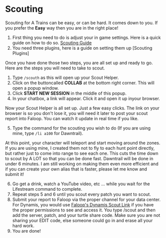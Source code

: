 # Scouting

Scouting for A Trains can be easy, or can be hard. It comes down to you. If you prefer the **Easy** way then you are in the right place!

1. First thing you need to do is adjust your in game settings. Here is a quick guide on how to do so. [Scouting Guide](https://github.com/TheRedheadedWitch/FinalFantasyGuides/blob/main/ScoutGameSettings.md)
2. You need three plugins, here is a guide on setting them up [Scouting Plugins]

Once you have done those two steps, you are all set up and ready to go. Here are the steps you will need to take to scout.

1. Type `/scouth` as this will open up your Scout Helper.
2. Click on the buttoncalled **COLLAB** at the bottom right corner. This will open a popup window.
3. Click **START NEW SESSION** in the middle of this popup.
4. In your chatbox, a link will appear. Click it and open it up inyour browser.

Now your Scout Helper is all set up. Just a few easy clicks. The link on your browser is so you don't lose it, you will need it later to post your scout report into Faloop. You can watch it update in real time if you like.

5. Type the command for the scouting you wish to do (If you are using mine, type `/li a100` for Dawntrail).

At this point, your character will teleport and start moving around the zones. If you are using mine, I created them not to fly to each hunt point directly, but rather just to come into range to see each one. This cuts the time down to scout by A LOT so that you can be done fast. Dawntrail will be done in under 6 minutes. I am still working on making them even more efficient and if you can create your own alias that is faster, please let me know and submit it!

6. Go get a drink, watch a YouTube video, etc ... while you wait for the Lifestream command to complete.
7. Repeat steps 5 and 6 until you scout every patch you want to scout.
8. Submit your report to Faloop via the proper channel for your data center. For Dynamis, you would use [Faloop's Dynamis Scout Link](https://discord.com/channels/321601714035884034/1129918501461688370) if you have the proper permissions to see and access it. You type /scout and then add the server, patch, and your turtle share code. Make sure you are not sharing your EDIT code, else someone could go in and erase all your hard work.
9. You are done!
